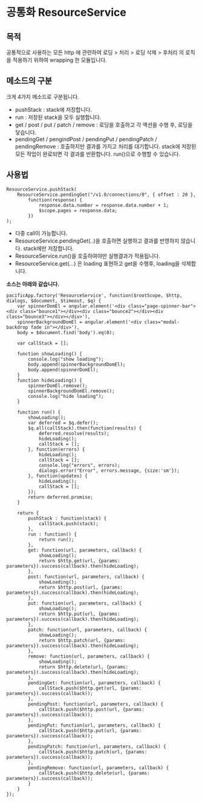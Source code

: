 # 공통화 ResourceService

## 목적
  공통적으로 사용하는 모든 http 에 관련하여 로딩 > 처리 > 로딩 삭제 > 후처리 의 로직을 적용하기 위하여 wrapping 한 모듈입니다.

## 메소드의 구분
크게 4가지 메소드로 구분됩니다.
- pushStack : stack에 저장합니다.
- run : 저장된 stack을 모두 실행합니다.
- get / post / put / patch / remove : 로딩을 호출하고 각 액션을 수행 후, 로딩을 닿습니다.
- pendingGet / pengindPost / pendingPut / pendingPatch / pendingRemove : 호출하지만 결과를 가지고 처리를 대기합니다. stack에 저장된 모든 작업이 완료되면 각 결과를 반환합니다. run()으로 수행할 수 있습니다.

## 사용법

```
ResourceService.pushStack(
	ResourceService.pendingGet("/v1.0/connections/0", { offset : 20 },
		function(response) {
			response.data.number = response.data.number + 1;
			$scope.pages = response.data;
		})
);
```
- 다중 call이 가능합니다.
- ResourceService.pendingGet(..)을 호출하면 실행하고 결과를 반영하지 않습니다. stack에만 저장합니다.
- ResourceService.run()을 호출하여야만 실행결과가 적용됩니다.
- ResourceService.get(...) 은 loading 표현하고 get을 수행후, loading을 삭제합니다.

**소스는 아래와 같습니다.**

```
pacificApp.factory('ResourceService', function($rootScope, $http, dialogs, $document, $timeout, $q) {
	var spinnerDomEl = angular.element('<div class="page-spinner-bar"><div class="bounce1"></div><div class="bounce2"></div><div class="bounce3"></div></div>'),
	spinnerBackgroundDomEl = angular.element('<div class="modal-backdrop fade in"></div>'),
	body = $document.find('body').eq(0);
	
	var callStack = [];
	
	function showLoading() {
		console.log("show loading");
		body.append(spinnerBackgroundDomEl);
		body.append(spinnerDomEl);
	}
	function hideLoading() {
		spinnerDomEl.remove();
		spinnerBackgroundDomEl.remove();
		console.log("hide loading");
	}
	
	function run() {
		showLoading();
		var deferred = $q.defer();
		$q.all(callStack).then(function(results) {
			deferred.resolve(results);
			hideLoading();
			callStack = [];
		}, function(errors) {
			hideLoading();
			callStack = [];
			console.log("errors", errors);
			dialogs.error("Error", errors.message, {size:'sm'});
		}, function(updates) {
			hideLoading();
			callStack = [];
		});
		return deferred.promise;
	}
	
	return {
		pushStack : function(stack) {
			callStack.push(stack);
		},
		run : function() {
			return run();
		},
		get: function(url, parameters, callback) {
			showLoading();
			return $http.get(url, {params: parameters}).success(callback).then(hideLoading);
		},
		post: function(url, parameters, callback) {
			showLoading();
			return $http.post(url, {params: parameters}).success(callback).then(hideLoading);
		},
		put: function(url, parameters, callback) {
			showLoading();
			return $http.put(url, {params: parameters}).success(callback).then(hideLoading);
		},
		patch: function(url, parameters, callback) {
			showLoading();
			return $http.patch(url, {params: parameters}).success(callback).then(hideLoading);
		},
		remove: function(url, parameters, callback) {
			showLoading();
			return $http.delete(url, {params: parameters}).success(callback).then(hideLoading);
		},
		pendingGet: function(url, parameters, callback) {
			callStack.push($http.get(url, {params: parameters}).success(callback));
		},
		pendingPost: function(url, parameters, callback) {
			callStack.push($http.post(url, {params: parameters}).success(callback));
		},
		pendingPut: function(url, parameters, callback) {
			callStack.push($http.put(url, {params: parameters}).success(callback));
		},
		pendingPatch: function(url, parameters, callback) {
			callStack.push($http.patch(url, {params: parameters}).success(callback));
		},
		pendingRemove: function(url, parameters, callback) {
			callStack.push($http.delete(url, {params: parameters}).success(callback));
		}
	}
});
```